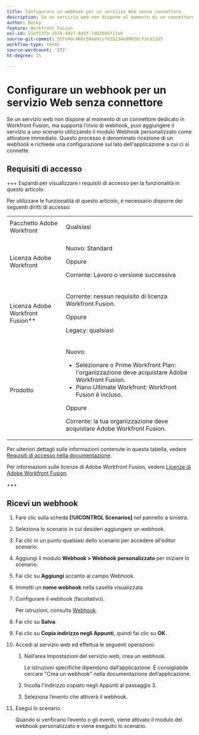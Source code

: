 ```yaml
---
title: Configurare un webhook per un servizio Web senza connettore
description: Se un servizio web non dispone al momento di un connettore dedicato in Workfront Fusion, ma supporta l’invio di webhook, puoi aggiungere il servizio a uno scenario utilizzando il modulo Webhook personalizzato come attivatore immediato.
author: Becky
feature: Workfront Fusion
exl-id: 51ef13fb-2978-4927-8d5f-7d83995f11e0
source-git-commit: 55fe4bc46bc50ad9ccfd1b234e89028cf3cd12d5
workflow-type: tm+mt
source-wordcount: '372'
ht-degree: 1%

---
```


# Configurare un webhook per un servizio Web senza connettore

Se un servizio web non dispone al momento di un connettore dedicato in Workfront Fusion, ma supporta l’invio di webhook, puoi aggiungere il servizio a uno scenario utilizzando il modulo Webhook personalizzato come attivatore immediato. Questo processo è denominato ricezione di un webhook e richiede una configurazione sul lato dell&#39;applicazione a cui ci si connette.

## Requisiti di accesso

+++ Espandi per visualizzare i requisiti di accesso per la funzionalità in questo articolo.

Per utilizzare le funzionalità di questo articolo, è necessario disporre dei seguenti diritti di accesso:

<table style="table-layout:auto">
 <col> 
 <col> 
 <tbody> 
  <tr> 
   <td role="rowheader">Pacchetto Adobe Workfront 
   <td> <p>Qualsiasi</p> </td> 
  </tr> 
  <tr data-mc-conditions=""> 
   <td role="rowheader">Licenza Adobe Workfront</td> 
   <td> <p>Nuovo: Standard</p><p>Oppure</p><p>Corrente: Lavoro o versione successiva</p> </td> 
  </tr> 
  <tr> 
   <td role="rowheader">Licenza Adobe Workfront Fusion**</td> 
   <td>
   <p>Corrente: nessun requisito di licenza Workfront Fusion.</p>
   <p>Oppure</p>
   <p>Legacy: qualsiasi </p>
   </td> 
  </tr> 
  <tr> 
   <td role="rowheader">Prodotto</td> 
   <td>
   <p>Nuovo:</p> <ul><li>Selezionare o Prime Workfront Plan: l'organizzazione deve acquistare Adobe Workfront Fusion.</li><li>Piano Ultimate Workfront: Workfront Fusion è incluso.</li></ul>
   <p>Oppure</p>
   <p>Corrente: la tua organizzazione deve acquistare Adobe Workfront Fusion.</p>
   </td> 
  </tr>
 </tbody> 
</table>

Per ulteriori dettagli sulle informazioni contenute in questa tabella, vedere [Requisiti di accesso nella documentazione](/help/workfront-fusion/references/licenses-and-roles/access-level-requirements-in-documentation.md).

Per informazioni sulle licenze di Adobe Workfront Fusion, vedere [Licenze di Adobe Workfront Fusion](/help/workfront-fusion/set-up-and-manage-workfront-fusion/licensing-operations-overview/license-automation-vs-integration.md).

+++

## Ricevi un webhook

1. Fare clic sulla scheda **[!UICONTROL Scenarios]** nel pannello a sinistra.
1. Seleziona lo scenario in cui desideri aggiungere un webhook.
1. Fai clic in un punto qualsiasi dello scenario per accedere all’editor scenario.
1. Aggiungi il modulo **Webhook > Webhook personalizzato** per iniziare lo scenario.
1. Fai clic su **Aggiungi** accanto al campo Webhook.
1. Immetti un **nome webhook** nella casella visualizzata
1. Configurare il webhook (facoltativo).

   Per istruzioni, consulta [Webhook](/help/workfront-fusion/references/apps-and-modules/universal-connectors/webhooks-updated.md).

1. Fai clic su **Salva**.

1. Fai clic su **Copia indirizzo negli Appunti**, quindi fai clic su **OK**.

1. Accedi al servizio web ed effettua le seguenti operazioni:

   1. Nell’area Impostazioni del servizio web, crea un webhook.

      Le istruzioni specifiche dipendono dall’applicazione. È consigliabile cercare &quot;Crea un webhook&quot; nella documentazione dell’applicazione.
   1. Incolla l&#39;indirizzo copiato negli Appunti al passaggio 3.
   1. Seleziona l’evento che attiverà il webhook.

1. Esegui lo scenario.

   Quando si verificano l’evento o gli eventi, viene attivato il modulo del webhook personalizzato e viene eseguito lo scenario.
